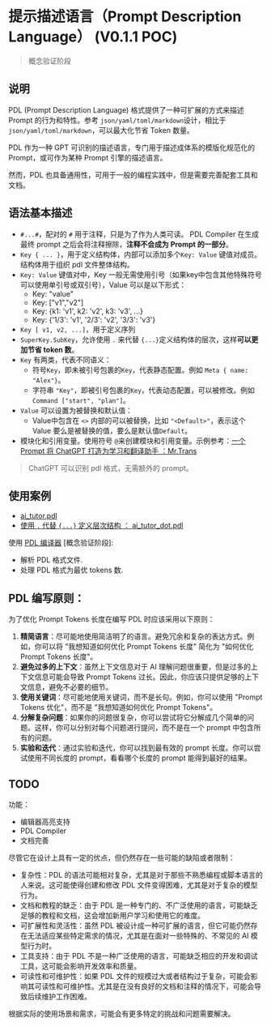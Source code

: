 # 提示描述语言（Prompt Description Language） (V0.1.1 POC)

> 概念验证阶段

## 说明

PDL (Prompt Description Language) 格式提供了一种可扩展的方式来描述 Prompt 的行为和特性。参考 `json/yaml/toml/markdown`设计，相比于 `json/yaml/toml/markdown`，可以最大化节省 Token 数量。

PDL 作为一种 GPT 可识别的描述语言，专门用于描述成体系的模版化规范化的 Prompt，或可作为某种 Prompt 引擎的描述语言。

然而，PDL 也具备通用性，可用于一般的编程实践中，但是需要完善配套工具和文档。

## 语法基本描述

- `#...#`，配对的 `#` 用于注释，只是为了作为人类可读。 PDL Compiler 在生成最终 prompt 之后会将注释擦除，**注释不会成为 Prompt 的一部分**。
- `Key { ... }`，用于定义结构体，内部可以添加多个`Key: Value` 键值对成员。结构体用于组织 pdl 文件整体结构。
- `Key: Value` 键值对中，Key 一般无需使用引号（如果key中包含其他特殊符号可以使用单引号或双引号），Value 可以是以下形式：
    - Key: "value"
    - Key: ["v1","v2"]
    - Key: {k1: 'v1', k2: 'v2', k3: 'v3', ...}
    - Key: {'1/3': 'v1', '2/3': 'v2', '3/3': 'v3'}
- `Key [ v1, v2, ...]`，用于定义序列
- `SuperKey.SubKey`，允许使用 `.` 来代替 `{...}`定义结构体的层次，这样**可以更加节省 token 数**。
- `Key` 有两类，代表不同语义：
    - 符号`Key`，即未被引号包裹的`Key`，代表静态配置。例如 `Meta { name: "Alex"}`。
    - 字符串 `"Key"`，即被引号包裹的`Key`，代表动态配置，可以被修改。例如 `Command ["start", "plan"]`。
- `Value` 可以设置为被替换和默认值：
    - Value中包含在 `<>` 内部的可以被替换，比如 `"<Default>"`，表示这个 Value 要么是被替换的值，要么是默认值`Default`。
- 模块化和引用变量。使用符号 `@`来创建模块和引用变量。示例参考：[一个 Prompt 将 ChatGPT 打造为学习和翻译助手 ：Mr.Trans](https://github.com/Illumine-Labs/Mr.trans)

> ChatGPT 可以识别 pdl 格式，无需额外的 prompt。

## 使用案例

- [ai_tutor.pdl](./templates/ai_tutor.pdl)
- [使用 `.` 代替 `{...}` 定义层次结构 ： ai_tutor_dot.pdl](./templates/ai_tutor_dot.pdl)

使用 [PDL 编译器](./pdl_-ompiler/README.md) [概念验证阶段]:

- 解析 PDL 格式文件.
- 处理 PDL 格式为最优 tokens 数.

## PDL 编写原则：

为了优化 Prompt Tokens 长度在编写 PDL 时应该采用以下原则：

1. **精简语言**：尽可能地使用简洁明了的语言。避免冗余和复杂的表达方式。例如，你可以将 "我想知道如何优化 Prompt Tokens 长度" 简化为 "如何优化 Prompt Tokens 长度"。
2. **避免过多的上下文**：虽然上下文信息对于 AI 理解问题很重要，但是过多的上下文信息可能会导致 Prompt Tokens 过长。因此，你应该只提供足够的上下文信息，避免不必要的细节。
3. **使用关键词**：尽可能地使用关键词，而不是长句。例如，你可以使用 "Prompt Tokens 优化"，而不是 "我想知道如何优化 Prompt Tokens"。
4. **分解复杂问题**：如果你的问题很复杂，你可以尝试将它分解成几个简单的问题。这样，你可以分别对每个问题进行提问，而不是在一个 prompt 中包含所有的问题。
5. **实验和迭代**：通过实验和迭代，你可以找到最有效的 prompt 长度。你可以尝试使用不同长度的 prompt，看看哪个长度的 prompt 能得到最好的结果。

## TODO

功能：

- 编辑器高亮支持
- PDL Compiler
- 文档完善

尽管它在设计上具有一定的优点，但仍然存在一些可能的缺陷或者限制：

- 复杂性：PDL 的语法可能相对复杂，尤其是对于那些不熟悉编程或脚本语言的人来说。这可能使得创建和修改 PDL 文件变得困难，尤其是对于复杂的模型行为。
- 文档和教程的缺乏：由于 PDL 是一种专门的、不广泛使用的语言，可能缺乏足够的教程和文档，这会增加新用户学习和使用它的难度。
- 可扩展性和灵活性：虽然 PDL 被设计成一种可扩展的语言，但它可能仍然存在无法适应某些特定需求的情况，尤其是在面对一些特殊的、不常见的 AI 模型行为时。
- 工具支持：由于 PDL 不是一种广泛使用的语言，可能缺乏相应的开发和调试工具，这可能会影响开发效率和质量。
- 可读性和可维护性：如果 PDL 文件的规模过大或者结构过于复杂，可能会影响其可读性和可维护性。尤其是在没有良好的文档和注释的情况下，可能会导致后续维护工作困难。

根据实际的使用场景和需求，可能会有更多特定的挑战和问题需要解决。


